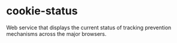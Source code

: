 # cookie-status

Web service that displays the current status of tracking prevention mechanisms across the major browsers.
